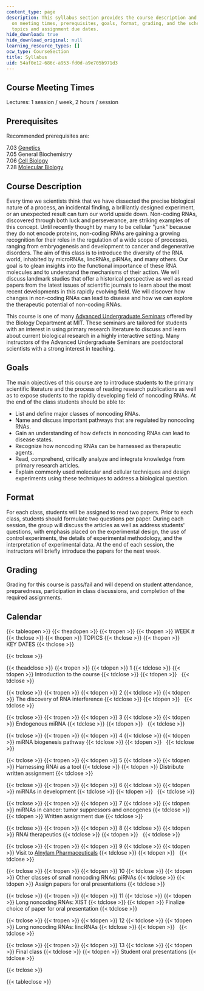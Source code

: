 ```yaml
---
content_type: page
description: This syllabus section provides the course description and information
  on meeting times, prerequisites, goals, format, grading, and the schedule of lecture
  topics and assignment due dates.
hide_download: true
hide_download_original: null
learning_resource_types: []
ocw_type: CourseSection
title: Syllabus
uid: 54af0e12-686c-a953-fd0d-a9e705b971d3
---
```


Course Meeting Times
--------------------

Lectures: 1 session / week, 2 hours / session

Prerequisites
-------------

Recommended prerequisites are:

7.03 [Genetics](/courses/7-03-genetics-fall-2004)  
7.05 General Biochemistry  
7.06 [Cell Biology](/courses/7-06-cell-biology-spring-2007)  
7.28 [Molecular Biology](/courses/7-28-molecular-biology-spring-2005)

Course Description
------------------

Every time we scientists think that we have dissected the precise biological nature of a process, an incidental finding, a brilliantly designed experiment, or an unexpected result can turn our world upside down. Non-coding RNAs, discovered through both luck and perseverance, are striking examples of this concept. Until recently thought by many to be cellular "junk" because they do not encode proteins, non-coding RNAs are gaining a growing recognition for their roles in the regulation of a wide scope of processes, ranging from embryogenesis and development to cancer and degenerative disorders. The aim of this class is to introduce the diversity of the RNA world, inhabited by microRNAs, lincRNAs, piRNAs, and many others. Our goal is to glean insights into the functional importance of these RNA molecules and to understand the mechanisms of their action. We will discuss landmark studies that offer a historical perspective as well as read papers from the latest issues of scientific journals to learn about the most recent developments in this rapidly evolving field. We will discover how changes in non-coding RNAs can lead to disease and how we can explore the therapeutic potential of non-coding RNAs.

This course is one of many [Advanced Undergraduate Seminars](https://biology.mit.edu/undergraduate/course_listings/advanced_undergraduate_seminars) offered by the Biology Department at MIT. These seminars are tailored for students with an interest in using primary research literature to discuss and learn about current biological research in a highly interactive setting. Many instructors of the Advanced Undergraduate Seminars are postdoctoral scientists with a strong interest in teaching.

Goals
-----

The main objectives of this course are to introduce students to the primary scientific literature and the process of reading research publications as well as to expose students to the rapidly developing field of noncoding RNAs. At the end of the class students should be able to:

*   List and define major classes of noncoding RNAs.
*   Name and discuss important pathways that are regulated by noncoding RNAs.
*   Gain an understanding of how defects in noncoding RNAs can lead to disease states.
*   Recognize how noncoding RNAs can be harnessed as therapeutic agents.
*   Read, comprehend, critically analyze and integrate knowledge from primary research articles.
*   Explain commonly used molecular and cellular techniques and design experiments using these techniques to address a biological question.

Format
------

For each class, students will be assigned to read two papers. Prior to each class, students should formulate two questions per paper. During each session, the group will discuss the articles as well as address students' questions, with emphasis placed on the experimental design, the use of control experiments, the details of experimental methodology, and the interpretation of experimental data. At the end of each session, the instructors will briefly introduce the papers for the next week.

Grading
-------

Grading for this course is pass/fail and will depend on student attendance, preparedness, participation in class discussions, and completion of the required assignments.

Calendar
--------

{{< tableopen >}}
{{< theadopen >}}
{{< tropen >}}
{{< thopen >}}
WEEK #
{{< thclose >}}
{{< thopen >}}
TOPICS
{{< thclose >}}
{{< thopen >}}
KEY DATES
{{< thclose >}}

{{< trclose >}}

{{< theadclose >}}
{{< tropen >}}
{{< tdopen >}}
1
{{< tdclose >}}
{{< tdopen >}}
Introduction to the course
{{< tdclose >}}
{{< tdopen >}}
 
{{< tdclose >}}

{{< trclose >}}
{{< tropen >}}
{{< tdopen >}}
2
{{< tdclose >}}
{{< tdopen >}}
The discovery of RNA interference
{{< tdclose >}}
{{< tdopen >}}
 
{{< tdclose >}}

{{< trclose >}}
{{< tropen >}}
{{< tdopen >}}
3
{{< tdclose >}}
{{< tdopen >}}
Endogenous miRNA
{{< tdclose >}}
{{< tdopen >}}
 
{{< tdclose >}}

{{< trclose >}}
{{< tropen >}}
{{< tdopen >}}
4
{{< tdclose >}}
{{< tdopen >}}
miRNA biogenesis pathway
{{< tdclose >}}
{{< tdopen >}}
 
{{< tdclose >}}

{{< trclose >}}
{{< tropen >}}
{{< tdopen >}}
5
{{< tdclose >}}
{{< tdopen >}}
Harnessing RNAi as a tool
{{< tdclose >}}
{{< tdopen >}}
Distribute written assignment
{{< tdclose >}}

{{< trclose >}}
{{< tropen >}}
{{< tdopen >}}
6
{{< tdclose >}}
{{< tdopen >}}
miRNAs in development
{{< tdclose >}}
{{< tdopen >}}
 
{{< tdclose >}}

{{< trclose >}}
{{< tropen >}}
{{< tdopen >}}
7
{{< tdclose >}}
{{< tdopen >}}
miRNAs in cancer: tumor suppressors and oncogenes
{{< tdclose >}}
{{< tdopen >}}
Written assignment due
{{< tdclose >}}

{{< trclose >}}
{{< tropen >}}
{{< tdopen >}}
8
{{< tdclose >}}
{{< tdopen >}}
RNAi therapeutics
{{< tdclose >}}
{{< tdopen >}}
 
{{< tdclose >}}

{{< trclose >}}
{{< tropen >}}
{{< tdopen >}}
9
{{< tdclose >}}
{{< tdopen >}}
Visit to [Alnylam Pharmaceuticals](http://www.alnylam.com/)
{{< tdclose >}}
{{< tdopen >}}
 
{{< tdclose >}}

{{< trclose >}}
{{< tropen >}}
{{< tdopen >}}
10
{{< tdclose >}}
{{< tdopen >}}
Other classes of small noncoding RNAs: piRNAs
{{< tdclose >}}
{{< tdopen >}}
Assign papers for oral presentations
{{< tdclose >}}

{{< trclose >}}
{{< tropen >}}
{{< tdopen >}}
11
{{< tdclose >}}
{{< tdopen >}}
Long noncoding RNAs: XIST
{{< tdclose >}}
{{< tdopen >}}
Finalize choice of paper for oral presentation
{{< tdclose >}}

{{< trclose >}}
{{< tropen >}}
{{< tdopen >}}
12
{{< tdclose >}}
{{< tdopen >}}
Long noncoding RNAs: lincRNAs
{{< tdclose >}}
{{< tdopen >}}
 
{{< tdclose >}}

{{< trclose >}}
{{< tropen >}}
{{< tdopen >}}
13
{{< tdclose >}}
{{< tdopen >}}
Final class
{{< tdclose >}}
{{< tdopen >}}
Student oral presentations
{{< tdclose >}}

{{< trclose >}}

{{< tableclose >}}